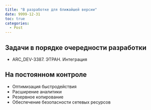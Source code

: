 ```yaml
---
title: "В разработке для ближайшей версии"
date: 9999-12-31
toc: true
categories:
  - Post
---
```


## Задачи в порядке очередности разработки
-   ARC_DEV-3387. ЭТРАН. Интеграция

## На постоянном контроле
-   Оптимизация быстродействия
-   Расширение аналитики
-   Резервное копирование
-   Обеспечение безопасности сетевых ресурсов
